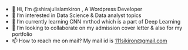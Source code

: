 - 👋 Hi, I’m @shirajulislamkiron , A Wordpress Developer
- 👀 I’m interested in Data Science & Data analyst topics
- 🌱 I’m currently learning CNN mrthod which is a part of Deep Learning
- 💞️ I’m looking to collaborate on my admission cover letter & also for my portfolio
- 📫 How to reach me on mail? My mail id is 111sikiron@gmail.com

<!---
shirajulislamkiron/shirajulislamkiron is a ✨ special ✨ repository because its `README.md` (this file) appears on your GitHub profile.
You can click the Preview link to take a look at your changes.
--->
